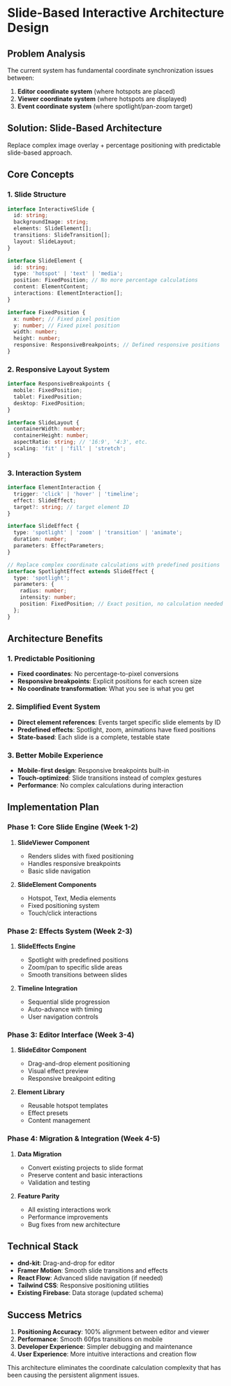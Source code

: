 # Slide-Based Interactive Architecture Design

## Problem Analysis

The current system has fundamental coordinate synchronization issues between:
1. **Editor coordinate system** (where hotspots are placed)
2. **Viewer coordinate system** (where hotspots are displayed) 
3. **Event coordinate system** (where spotlight/pan-zoom target)

## Solution: Slide-Based Architecture

Replace complex image overlay + percentage positioning with predictable slide-based approach.

## Core Concepts

### 1. Slide Structure
```typescript
interface InteractiveSlide {
  id: string;
  backgroundImage: string;
  elements: SlideElement[];
  transitions: SlideTransition[];
  layout: SlideLayout;
}

interface SlideElement {
  id: string;
  type: 'hotspot' | 'text' | 'media';
  position: FixedPosition; // No more percentage calculations
  content: ElementContent;
  interactions: ElementInteraction[];
}

interface FixedPosition {
  x: number; // Fixed pixel position
  y: number; // Fixed pixel position  
  width: number;
  height: number;
  responsive: ResponsiveBreakpoints; // Defined responsive positions
}
```

### 2. Responsive Layout System
```typescript
interface ResponsiveBreakpoints {
  mobile: FixedPosition;
  tablet: FixedPosition;
  desktop: FixedPosition;
}

interface SlideLayout {
  containerWidth: number;
  containerHeight: number;
  aspectRatio: string; // '16:9', '4:3', etc.
  scaling: 'fit' | 'fill' | 'stretch';
}
```

### 3. Interaction System
```typescript
interface ElementInteraction {
  trigger: 'click' | 'hover' | 'timeline';
  effect: SlideEffect;
  target?: string; // target element ID
}

interface SlideEffect {
  type: 'spotlight' | 'zoom' | 'transition' | 'animate';
  duration: number;
  parameters: EffectParameters;
}

// Replace complex coordinate calculations with predefined positions
interface SpotlightEffect extends SlideEffect {
  type: 'spotlight';
  parameters: {
    radius: number;
    intensity: number;
    position: FixedPosition; // Exact position, no calculation needed
  };
}
```

## Architecture Benefits

### 1. Predictable Positioning
- **Fixed coordinates**: No percentage-to-pixel conversions
- **Responsive breakpoints**: Explicit positions for each screen size
- **No coordinate transformation**: What you see is what you get

### 2. Simplified Event System
- **Direct element references**: Events target specific slide elements by ID
- **Predefined effects**: Spotlight, zoom, animations have fixed positions
- **State-based**: Each slide is a complete, testable state

### 3. Better Mobile Experience
- **Mobile-first design**: Responsive breakpoints built-in
- **Touch-optimized**: Slide transitions instead of complex gestures
- **Performance**: No complex calculations during interaction

## Implementation Plan

### Phase 1: Core Slide Engine (Week 1-2)
1. **SlideViewer Component**
   - Renders slides with fixed positioning
   - Handles responsive breakpoints
   - Basic slide navigation

2. **SlideElement Components**
   - Hotspot, Text, Media elements
   - Fixed positioning system
   - Touch/click interactions

### Phase 2: Effects System (Week 2-3)
1. **SlideEffects Engine**
   - Spotlight with predefined positions
   - Zoom/pan to specific slide areas
   - Smooth transitions between slides

2. **Timeline Integration**
   - Sequential slide progression
   - Auto-advance with timing
   - User navigation controls

### Phase 3: Editor Interface (Week 3-4)
1. **SlideEditor Component**
   - Drag-and-drop element positioning
   - Visual effect preview
   - Responsive breakpoint editing

2. **Element Library**
   - Reusable hotspot templates
   - Effect presets
   - Content management

### Phase 4: Migration & Integration (Week 4-5)
1. **Data Migration**
   - Convert existing projects to slide format
   - Preserve content and basic interactions
   - Validation and testing

2. **Feature Parity**
   - All existing interactions work
   - Performance improvements
   - Bug fixes from new architecture

## Technical Stack

- **dnd-kit**: Drag-and-drop for editor
- **Framer Motion**: Smooth slide transitions and effects
- **React Flow**: Advanced slide navigation (if needed)
- **Tailwind CSS**: Responsive positioning utilities
- **Existing Firebase**: Data storage (updated schema)

## Success Metrics

1. **Positioning Accuracy**: 100% alignment between editor and viewer
2. **Performance**: Smooth 60fps transitions on mobile
3. **Developer Experience**: Simpler debugging and maintenance
4. **User Experience**: More intuitive interactions and creation flow

This architecture eliminates the coordinate calculation complexity that has been causing the persistent alignment issues.